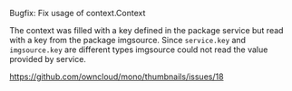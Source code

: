 Bugfix: Fix usage of context.Context

The context was filled with a key defined in the package service but read with a key from the package imgsource.
Since `service.key` and `imgsource.key` are different types imgsource could not read the value provided by service.

https://github.com/owncloud/mono/thumbnails/issues/18
